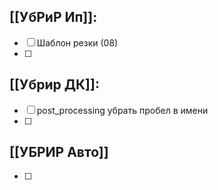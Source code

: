 ## [[УбРиР Ип]]: 
- [ ] Шаблон резки (08)
- [ ] 

## [[Убрир ДК]]: 
- [ ] post_processing убрать пробел в имени 
- [ ] 

## [[УБРИР Авто]]
- [ ] 